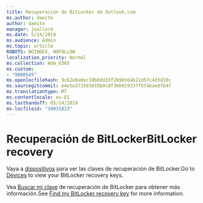 ```yaml
---
title: Recuperación de BitLocker de Outlook.com
ms.author: daeite
author: daeite
manager: joallard
ms.date: 5/14/2019
ms.audience: Admin
ms.topic: article
ROBOTS: NOINDEX, NOFOLLOW
localization_priority: Normal
ms.collection: Adm_O365
ms.custom:
- "9000545"
ms.openlocfilehash: 9c62e8a0ec18b0dd33f269b564b21d57c4d3d28c
ms.sourcegitcommit: e4e5e373503819b0c0f36b659337f5f4bae8fb4f
ms.translationtype: MT
ms.contentlocale: es-ES
ms.lasthandoff: 05/14/2019
ms.locfileid: "34031813"
---
```

# <a name="bitlocker-recovery"></a><span data-ttu-id="d166e-102">Recuperación de BitLocker</span><span class="sxs-lookup"><span data-stu-id="d166e-102">BitLocker recovery</span></span>

<span data-ttu-id="d166e-103">Vaya a [dispositivos](https://account.microsoft.com/devices/recoverykey) para ver las claves de recuperación de BitLocker.</span><span class="sxs-lookup"><span data-stu-id="d166e-103">Go to [Devices](https://account.microsoft.com/devices/recoverykey) to view your BitLocker recovery keys.</span></span>

<span data-ttu-id="d166e-104">Vea [Buscar mi clave](https://support.microsoft.com/help/4026181) de recuperación de BitLocker para obtener más información.</span><span class="sxs-lookup"><span data-stu-id="d166e-104">See [Find my BitLocker recovery key](https://support.microsoft.com/help/4026181) for more information.</span></span>